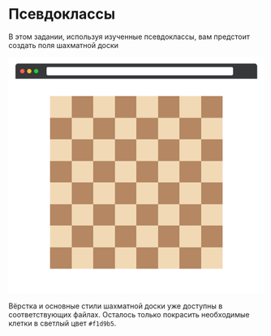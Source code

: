 # Псевдоклассы

В этом задании, используя изученные псевдоклассы, вам предстоит создать поля шахматной доски

![Шахматная доска](./assets/10.png)

Вёрстка и основные стили шахматной доски уже доступны в соответствующих файлах. Осталось только покрасить необходимые клетки в светлый цвет `#f1d9b5`.
